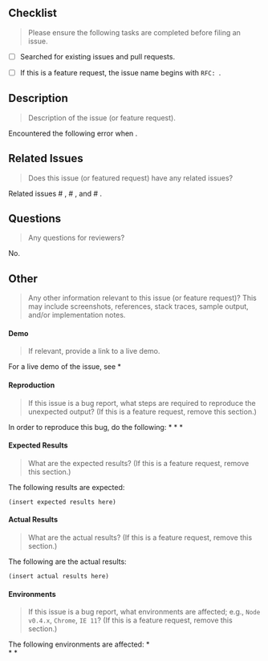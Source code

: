 
## Checklist
> Please ensure the following tasks are completed before filing an issue.

* [ ] Searched for existing issues and pull requests.
* [ ] If this is a feature request, the issue name begins with `RFC: `.


## Description
> Description of the issue (or feature request).

Encountered the following error when .


## Related Issues
> Does this issue (or featured request) have any related issues?

Related issues # , # , and # .


## Questions
> Any questions for reviewers?

No.


## Other
> Any other information relevant to this issue (or feature request)? This may include screenshots, references, stack traces, sample output, and/or implementation notes.


#### Demo
> If relevant, provide a link to a live demo.

For a live demo of the issue, see
*   


#### Reproduction
> If this issue is a bug report, what steps are required to reproduce the unexpected output? (If this is a feature request, remove this section.)

In order to reproduce this bug, do the following:
*
*
*


#### Expected Results
> What are the expected results?  (If this is a feature request, remove this section.)

The following results are expected:

```
(insert expected results here)
```


#### Actual Results
> What are the actual results? (If this is a feature request, remove this section.)

The following are the actual results:

```
(insert actual results here)
```


#### Environments
> If this issue is a bug report, what environments are affected; e.g., `Node v0.4.x`, `Chrome`, `IE 11`? (If this is a feature request, remove this section.)

The following environments are affected:
*   
*
* 




